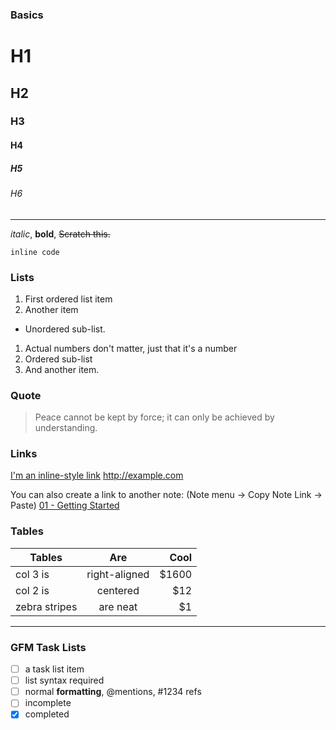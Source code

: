 ### Basics

# H1
## H2
### H3
#### H4
##### H5
###### H6

---

*italic*, **bold**, ~~Scratch this.~~

`inline code`

### Lists

1. First ordered list item
2. Another item
  * Unordered sub-list. 
1. Actual numbers don't matter, just that it's a number
  1. Ordered sub-list
4. And another item.

### Quote

> Peace cannot be kept by force; it can only be achieved by understanding.

### Links

[I'm an inline-style link](https://www.google.com)
http://example.com

You can also create a link to another note: (Note menu -> Copy Note Link -> Paste)
[01 - Getting Started](quiver-note-url/D2A1CC36-CC97-4701-A895-EFC98EF47026)

### Tables

| Tables        | Are           | Cool  |
| ------------- |:-------------:| -----:|
| col 3 is      | right-aligned | $1600 |
| col 2 is      | centered      |   $12 |
| zebra stripes | are neat      |    $1 |

***

### GFM Task Lists

- [ ] a task list item
- [ ] list syntax required
- [ ] normal **formatting**, @mentions, #1234 refs
- [ ] incomplete
- [x] completed